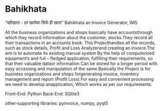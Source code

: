 # Bahikhata
“बहीखाता - हर खातेका सिर्फ ही खाता”
Bahikhata an Invoice Generator, IMS 

All the business organizations and shops basically have accountsthrough which they record information about the customer, stocks.They record all their transactions in an accounts book. This Projecthandles all the records, such as stock details, Profit and Loss Analyzerand creating an invoice.The aim is to automate its existing manual system By the help of computerized equipment’s and full – fledged application, fulfilling their requirements, so that their valuable dataor information Can be stored for a longer period with easy accessing and manipulation of the same.Basically the Project is for business organizations and shops forgenerating invoice, inventory management and report (Profit Loss).For easy and convenient processing we need to develop anapplication, Which works as per our requirements. 

Front-End: Python
Back-End: SQlite3

other-supporting libraries: pyinvoice, numpy, pyqt5
